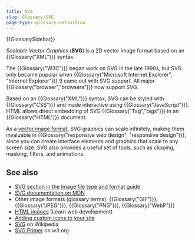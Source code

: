 ```yaml
---
title: SVG
slug: Glossary/SVG
page-type: glossary-definition
---
```


{{GlossarySidebar}}

_Scalable Vector Graphics_ (**SVG**) is a 2D vector image format based on an {{Glossary("XML")}} syntax.

The {{Glossary("W3C")}} began work on SVG in the late 1990s, but SVG only became popular when {{Glossary("Microsoft Internet Explorer", "Internet Explorer")}} 9 came out with SVG support. All major {{Glossary("browser","browsers")}} now support SVG.

Based on an {{Glossary("XML")}} syntax, SVG can be styled with {{Glossary("CSS")}} and made interactive using {{Glossary("JavaScript")}}. HTML allows direct embedding of SVG {{Glossary("Tag","tags")}} in an {{Glossary("HTML")}} document.

As a [vector image format](https://en.wikipedia.org/wiki/Vector_graphics), SVG graphics can scale infinitely, making them invaluable in {{Glossary("responsive web design", "responsive design")}}, since you can create interface elements and graphics that scale to any screen size. SVG also provides a useful set of tools, such as clipping, masking, filters, and animations.

## See also

- [SVG section in the Image file type and format guide](/en-US/docs/Web/Media/Guides/Formats/Image_types#svg_scalable_vector_graphics)
- [SVG documentation on MDN](/en-US/docs/Web/SVG)
- Other image formats (glossary terms): {{Glossary("GIF")}}, {{Glossary("JPEG")}}, {{Glossary("PNG")}}, {{Glossary("WebP")}}
- [HTML images](/en-US/docs/Learn_web_development/Core/Structuring_content/HTML_images) (Learn web development)
- [Adding custom icons to your site](/en-US/docs/Learn_web_development/Core/Structuring_content/Webpage_metadata#adding_custom_icons_to_your_site)
- [SVG](https://en.wikipedia.org/wiki/SVG) on Wikipedia
- [SVG Primer](https://www.w3.org/Graphics/SVG/IG/resources/svgprimer.html) on w3.org
